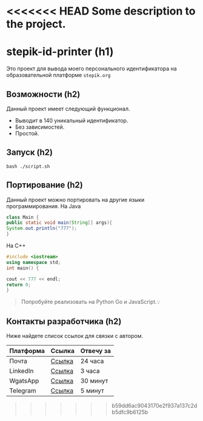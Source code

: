 <<<<<<< HEAD
Some description to the project.
=======
# stepik-id-printer (h1)
Это проект для вывода моего персонального идентификатора на образовательной платформе ```stepik.org ```

## Возможности (h2)

Данный проект имеет следующий функционал.

+ Выводит в 140 уникальный идентификатор.
+ Без зависимостей.
+ Простой.

## Запуск (h2)

```
bash ./script.sh
```

## Портирование (h2)

Данный проект можно портировать на другие языки программирования.
На Java
```java
class Main {
public static void main(String[] args){
System.out.println("777");
}
```
На С++
```c++
#include <iostream>
using namespace std;
int main() {

cout << 777 << endl;
return 0;
}
```
> Попробуйте реализовать нa Python Go и JavaScript.💡

## Контакты разработчика (h2)
Ниже найдете список ссылок для связки с автором.

|Платформа|Cсылка|Отвечу за|     
|----|-----|-------|   
|Почта |[Cсылка]() | 24 часа|
|LinkedIn | [Cсылка]() | З часа|
|WgatsApp | [Cсылка]() | 30 минут|
|Telegram| [Cсылка]()| 5 минут| 
>>>>>>> b59dd6ac9043170e2f937a137c2db5dfc9b6125b
